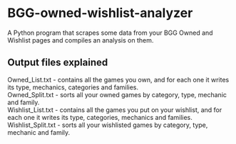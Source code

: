 # BGG-owned-wishlist-analyzer
A Python program that scrapes some data from your BGG Owned and Wishlist pages and compiles an analysis on them.

## Output files explained
Owned_List.txt - contains all the games you own, and for each one it writes its type, mechanics, categories and families. <br />
Owned_Split.txt - sorts all your owned games by category, type, mechanic and family. <br />
Wishlist_List.txt - contains all the games you put on your wishlist, and for each one it writes its type, categories, mechanics and families. <br />
Wishlist_Split.txt - sorts all your wishlisted games by category, type, mechanic and family. <br />


